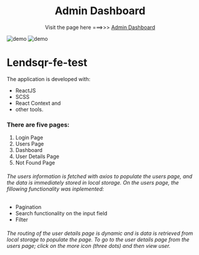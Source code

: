 
<h1 align="center">
  Admin Dashboard
</h1>
<p align="center">
  Visit the page here ===>>> <a href="" target="_blank">Admin Dashboard</a>


![demo](https://github.com/leahobot/portfolio/blob/main/src/assets/demo-2.JPG)
![demo](https://github.com/leahobot/portfolio/blob/main/src/assets/demo-1.JPG)


# Lendsqr-fe-test

The application is developed with:
 - ReactJS
 - SCSS
 - React Context and 
 - other tools. 


### There are five pages:
1. Login Page
2. Users Page
3. Dashboard
4. User Details Page
5. Not Found Page


###### The users information is fetched with axios to populate the users page, and the data is immediately stored in local storage. On the users page, the fillowing functionality was inplemented:

- Pagination
- Search functionality on the input field
- Filter

###### The routing of the user details page is dynamic and is data is retrieved from local storage to populate the page. To go to the user details page from the users page; click on the more icon (three dots) and then view user. 



